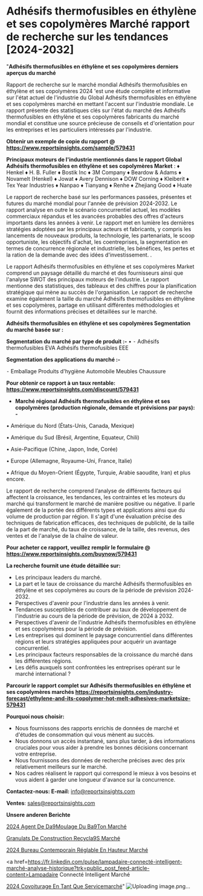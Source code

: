 # Adhésifs thermofusibles en éthylène et ses copolymères Marché rapport de recherche sur les tendances [2024-2032]

"<strong>Adhésifs thermofusibles en éthylène et ses copolymères derniers aperçus du marché</strong>

Rapport de recherche sur le marché mondial Adhésifs thermofusibles en éthylène et ses copolymères 2024 'est une étude complète et informative sur l'état actuel de l'industrie du Global Adhésifs thermofusibles en éthylène et ses copolymères marché en mettant l'accent sur l'industrie mondiale. Le rapport présente des statistiques clés sur l'état du marché des Adhésifs thermofusibles en éthylène et ses copolymères fabricants du marché mondial et constitue une source précieuse de conseils et d'orientation pour les entreprises et les particuliers intéressés par l'industrie.

<strong>Obtenir un exemple de copie du rapport @ <a href=https://www.reportsinsights.com/sample/579431>https://www.reportsinsights.com/sample/579431</a></strong>

<strong>Principaux moteurs de l'industrie mentionnés dans le rapport Global Adhésifs thermofusibles en éthylène et ses copolymères Market</strong> :
♦ Henkel
♦ H. B. Fuller
♦ Bostik Inc
♦ 3M Company
♦ Beardow & Adams
♦ Novamelt (Henkel)
♦ Jowat
♦ Avery Dennison
♦ DOW Corning
♦ Kleiberit
♦ Tex Year Industries
♦ Nanpao
♦ Tianyang
♦ Renhe
♦ Zhejiang Good
♦ Huate

Le rapport de recherche basé sur les performances passées, présentes et futures du marché mondial pour l'année de prévision 2024-2032. Le rapport analyse en outre le scénario concurrentiel actuel, les modèles commerciaux répandus et les avancées probables des offres d'acteurs importants dans les années à venir. Le rapport met en lumière les dernières stratégies adoptées par les principaux acteurs et fabricants, y compris les lancements de nouveaux produits, la technologie, les partenariats, le scoop opportuniste, les objectifs d'achat, les coentreprises, la segmentation en termes de concurrence régionale et industrielle, les bénéfices, les pertes et la ration de la demande avec des idées d'investissement. .

Le rapport Adhésifs thermofusibles en éthylène et ses copolymères Market comprend un paysage détaillé du marché et des fournisseurs ainsi que l'analyse SWOT des principaux moteurs de l'industrie. Le rapport mentionne des statistiques, des tableaux et des chiffres pour la planification stratégique qui mène au succès de l'organisation. Le rapport de recherche examine également la taille du marché Adhésifs thermofusibles en éthylène et ses copolymères, partage en utilisant différentes méthodologies et fournit des informations précises et détaillées sur le marché.

<strong>Adhésifs thermofusibles en éthylène et ses copolymères Segmentation du marché basée sur :</strong>

<strong>Segmentation du marché par type de produit :-</strong>
•
⁃ Adhésifs thermofusibles EVA
Adhésifs thermofusibles EEE

<strong>Segmentation des applications du marché :-</strong>

⁃ Emballage
Produits d'hygiène
Automobile
Meubles
Chaussure

<strong>Pour obtenir ce rapport à un taux rentable: <a href=https://www.reportsinsights.com/discount/579431>https://www.reportsinsights.com/discount/579431</a></strong>
<ul>
  <li><strong>Marché régional Adhésifs thermofusibles en éthylène et ses copolymères (production régionale, demande et prévisions par pays): -</strong></li>
</ul>
• Amérique du Nord (États-Unis, Canada, Mexique)

• Amérique du Sud (Brésil, Argentine, Equateur, Chili)

• Asie-Pacifique (Chine, Japon, Inde, Corée)

• Europe (Allemagne, Royaume-Uni, France, Italie)

• Afrique du Moyen-Orient (Égypte, Turquie, Arabie saoudite, Iran) et plus encore.

Le rapport de recherche comprend l’analyse de différents facteurs qui affectent la croissance, les tendances, les contraintes et les moteurs du marché qui transforment le marché de manière positive ou négative. Il parle également de la portée des différents types et applications ainsi que du volume de production par région. Il s'agit d'une évaluation précise des techniques de fabrication efficaces, des techniques de publicité, de la taille de la part de marché, du taux de croissance, de la taille, des revenus, des ventes et de l'analyse de la chaîne de valeur.

<strong>Pour acheter ce rapport, veuillez remplir le formulaire @   <a href=https://www.reportsinsights.com/buynow/579431>https://www.reportsinsights.com/buynow/579431</a></strong>

<strong>La recherche fournit une étude détaillée sur:</strong>
<ul>
  <li>Les principaux leaders du marché.</li>
  <li>La part et le taux de croissance du marché Adhésifs thermofusibles en éthylène et ses copolymères au cours de la période de prévision 2024-2032.</li>
  <li>Perspectives d'avenir pour l'industrie dans les années à venir.</li>
  <li>Tendances susceptibles de contribuer au taux de développement de l'industrie au cours de la période de prévision, de 2024 à 2032.</li>
  <li>Perspectives d'avenir de l'industrie Adhésifs thermofusibles en éthylène et ses copolymères pour la période de prévision.</li>
  <li>Les entreprises qui dominent le paysage concurrentiel dans différentes régions et leurs stratégies appliquées pour acquérir un avantage concurrentiel.</li>
  <li>Les principaux facteurs responsables de la croissance du marché dans les différentes régions.</li>
  <li>Les défis auxquels sont confrontées les entreprises opérant sur le marché international ?</li>
</ul>

<strong>Parcourir le rapport complet sur Adhésifs thermofusibles en éthylène et ses copolymères marchés <a href=https://reportsinsights.com/industry-forecast/ethylene-and-its-copolymer-hot-melt-adhesives-marketsize-579431>https://reportsinsights.com/industry-forecast/ethylene-and-its-copolymer-hot-melt-adhesives-marketsize-579431</a></strong>

<strong>Pourquoi nous choisir:</strong>
<ul>
  <li>Nous fournissons des rapports enrichis de données de marché et d'études de consommation qui vous mènent au succès.</li>
  <li>Nous donnons un accès instantané, sans plus tarder, à des informations cruciales pour vous aider à prendre les bonnes décisions concernant votre entreprise.</li>
  <li>Nous fournissons des données de recherche précises avec des prix relativement meilleurs sur le marché.</li>
  <li>Nos cadres réalisent le rapport qui correspond le mieux à vos besoins et vous aident à garder une longueur d'avance sur la concurrence.</li>
</ul>
<strong>Contactez-nous:
</strong><strong>E-mail:</strong> <a href=mailto:info@reportsinsights.com>info@reportsinsights.com</a>

<strong>Ventes</strong>: <a href=mailto:sales@reportsinsights.com>sales@reportsinsights.com</a>

<strong>Unsere anderen Berichte</strong>

<a href=https://www.linkedin.com/pulse/2024-agent-de-d%C3%A9moulage-du-b%C3%A9ton-march%C3%A9-analyse-haptc/>2024 Agent De Da9Moulage Du Ba9Ton Marché</a>

<a href=https://www.linkedin.com/pulse/granulats-de-construction-recycl%C3%A9s-march%C3%A9-2024-2032-qfpke/>Granulats De Construction Recycla9S Marché</a>

<a href=https://www.linkedin.com/pulse/2024-bureau-contemporain-réglable-en-hauteur-marché-7mb7c/>2024 Bureau Contemporain Réglable En Hauteur Marché</a>

<a href=https://fr.linkedin.com/pulse/lampadaire-connecté-intelligent-marché-analyse-historique?trk=public_post_feed-article-content>Lampadaire Connecté Intelligent Marché</a>

<a href=https://www.linkedin.com/pulse/2024-covoiturage-en-tant-que-servicemarch%C3%A9-mu7df/>2024 Covoiturage En Tant Que Servicemarché</a>"
![Uploading image.png…]()
